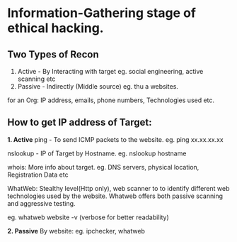 # Information-Gathering stage of ethical hacking.

## Two Types of Recon
  1. Active - By Interacting with target eg. social engineering, active scanning etc 
  2. Passive - Indirectly (Middle source) eg. thu a websites.

for an Org: IP address, emails, phone numbers, Technologies used etc.

###

## How to get IP address of Target:
**1. Active**
ping - To send ICMP packets to the website.
eg. ping xx.xx.xx.xx

nslookup - IP of Target by Hostname.
eg. nslookup hostname

whois: More info about target.
eg. DNS servers, physical location, Registration Data etc 

WhatWeb: Stealthy level(Http only), web scanner to to identify different web technologies used by the website.
Whatweb offers both passive scanning and aggressive testing.

eg. whatweb website -v (verbose for better readability)

**2. Passive**
By website: eg. ipchecker, whatweb 

   

